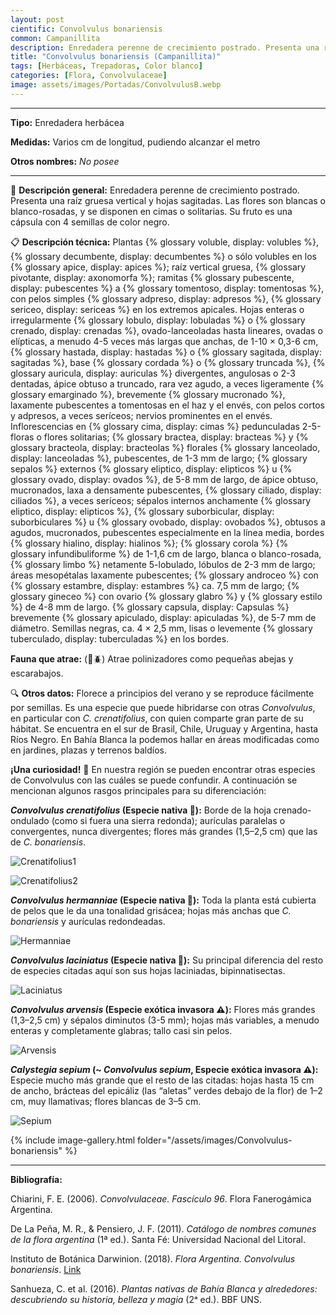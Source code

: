 ```yaml
---
layout: post
cientific: Convolvulus bonariensis
common: Campanillita
description: Enredadera perenne de crecimiento postrado. Presenta una raíz gruesa vertical y hojas sagitadas. Las flores son blancas o blanco-rosadas, y se disponen en cimas o solitarias. Su fruto es una cápsula con 4 semillas de color negro.
title: "Convolvulus bonariensis (Campanillita)"
tags: [Herbáceas, Trepadoras, Color blanco]
categories: [Flora, Convolvulaceae]
image: assets/images/Portadas/ConvolvulusB.webp
---
```


***

**Tipo:** Enredadera herbácea

**Medidas:** Varios cm de longitud, pudiendo alcanzar el metro

**Otros nombres:** *No posee*

***

🌱 **Descripción general:** Enredadera perenne de crecimiento postrado. Presenta una raíz gruesa vertical y hojas sagitadas. Las flores son blancas o blanco-rosadas, y se disponen en cimas o solitarias. Su fruto es una cápsula con 4 semillas de color negro.

📋 **Descripción técnica:** Plantas {% glossary voluble, display: volubles %}, {% glossary decumbente, display: decumbentes %} o sólo volubles en los {% glossary apice, display: apices %}; raíz vertical gruesa, {% glossary pivotante, display: axonomorfa %}; ramitas {% glossary pubescente, display: pubescentes %} a {% glossary tomentoso, display: tomentosas %}, con pelos simples {% glossary adpreso, display: adpresos %}, {% glossary sericeo, display: sericeas %} en los extremos apicales. Hojas enteras o irregularmente {% glossary lobulo, display: lobuladas %} o {% glossary crenado, display: crenadas %}, ovado-lanceoladas hasta lineares, ovadas o elípticas, a menudo 4-5 veces más largas que anchas, de 1-10 × 0,3-6 cm, {% glossary hastada, display: hastadas %} o {% glossary sagitada, display: sagitadas %}, base {% glossary cordada %} o {% glossary truncada %}, {% glossary auricula, display: auriculas %} divergentes, angulosas o 2-3 dentadas, ápice obtuso a truncado, rara vez agudo, a veces ligeramente {% glossary emarginado %}, brevemente {% glossary mucronado %}, laxamente pubescentes a tomentosas en el haz y el envés, con pelos cortos y adpresos, a veces seríceos; nervios prominentes en el envés. Inflorescencias en {% glossary cima, display: cimas %} pedunculadas 2-5-floras o flores solitarias; {% glossary bractea, display: bracteas %} y {% glossary bracteola, display: bracteolas %} florales {% glossary lanceolado, display: lanceoladas %}, pubescentes, de 1-3 mm de largo; {% glossary sepalos %} externos {% glossary eliptico, display: elipticos %} u {% glossary ovado, display: ovados %}, de 5-8 mm de largo, de ápice obtuso, mucronados, laxa a densamente pubescentes, {% glossary ciliado, display: ciliados %}, a veces seríceos; sépalos internos anchamente {% glossary eliptico, display: elipticos %}, {% glossary suborbicular, display: suborbiculares %} u {% glossary ovobado, display: ovobados %}, obtusos a agudos, mucronados, pubescentes especialmente en la línea media, bordes {% glossary hialino, display: hialinos %}; {% glossary corola %} {% glossary infundibuliforme %} de 1-1,6 cm de largo, blanca o blanco-rosada, {% glossary limbo %} netamente 5-lobulado, lóbulos de 2-3 mm de largo; áreas mesopétalas laxamente pubescentes; {% glossary androceo %} con {% glossary estambre, display: estambres %} ca. 7,5 mm de largo; {% glossary gineceo %} con ovario {% glossary glabro %} y {% glossary estilo %} de 4-8 mm de largo. {% glossary capsula, display: Capsulas %} brevemente {% glossary apiculado, display: apiculadas %}, de 5-7 mm de diámetro. Semillas negras, ca. 4 × 2,5 mm, lisas o levemente {% glossary tuberculado, display: tuberculadas %} en los bordes.

**Fauna que atrae:** (🐝🪲) Atrae polinizadores como pequeñas abejas y escarabajos.

🔍 **Otros datos:** Florece a principios del verano y se reproduce fácilmente por semillas. Es una especie que puede hibridarse con otras *Convolvulus*, en particular con *C. crenatifolius*, con quien comparte gran parte de su hábitat. Se encuentra en el sur de Brasil, Chile, Uruguay y Argentina, hasta Ríos Negro. En Bahía Blanca la podemos hallar en áreas modificadas como en jardines, plazas y terrenos baldíos. 

**¡Una curiosidad!** 👀 En nuestra región se pueden encontrar otras especies de Convolvulus con las cuáles se puede confundir. A continuación se mencionan algunos rasgos principales para su diferenciación:

***Convolvulus crenatifolius* (Especie nativa 🌱):** Borde de la hoja crenado-ondulado (como si fuera una sierra redonda); aurículas paralelas o convergentes, nunca divergentes; flores más grandes (1,5–2,5 cm) que las de *C. bonariensis*.

![Crenatifolius1](/assets/images/Imagenes/Ccrenatifolius.webp)

![Crenatifolius2](/assets/images/Imagenes/Ccrenatifolius2.webp)

***Convolvulus hermanniae* (Especie nativa 🌱):** Toda la planta está cubierta de pelos que le da una tonalidad grisácea; hojas más anchas que *C. bonariensis* y aurículas redondeadas.

![Hermanniae](/assets/images/Imagenes/Chermanniae.webp)

***Convolvulus laciniatus* (Especie nativa 🌱):** Su principal diferencia del resto de especies citadas aquí son sus hojas laciniadas, bipinnatisectas.

![Laciniatus](/assets/images/Imagenes/Claciniatus.webp)

***Convolvulus arvensis* (Especie exótica invasora ⚠️):** Flores más grandes (1,3–2,5 cm) y sépalos diminutos (3-5 mm); hojas más variables, a menudo enteras y completamente glabras; tallo casi sin pelos.

![Arvensis](/assets/images/Imagenes/Carvensis.webp)

***Calystegia sepium* (~ *Convolvulus sepium*, Especie exótica invasora ⚠️):** Especie mucho más grande que el resto de las citadas: hojas hasta 15 cm de ancho, brácteas del epicáliz (las “aletas” verdes debajo de la flor) de 1–2 cm, muy llamativas; flores blancas de 3–5 cm.

![Sepium](/assets/images/Imagenes/Csepium.webp)

 {% include image-gallery.html folder="/assets/images/Convolvulus-bonariensis" %}

***

**Bibliografía:**

Chiarini, F. E. (2006). *Convolvulaceae. Fascículo 96*. Flora Fanerogámica Argentina.

De La Peña, M. R., & Pensiero, J. F. (2011). *Catálogo de nombres comunes de la flora argentina* (1ª ed.). Santa Fé: Universidad Nacional del Litoral.

Instituto de Botánica Darwinion. (2018). *Flora Argentina. Convolvulus bonariensis*. [Link](https://buscador.floraargentina.edu.ar/species/details/11629)

Sanhueza, C. et al. (2016). *Plantas nativas de Bahía Blanca y alrededores: descubriendo su historia, belleza y magia* (2ᵃ ed.). BBF UNS.

